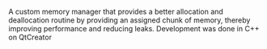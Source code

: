 A custom memory manager that provides a better allocation and deallocation routine by providing an assigned chunk of memory, thereby improving performance and reducing leaks. Development was done in C++ on QtCreator
